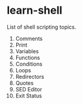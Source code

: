 # learn-shell
List of shell scripting  topics.

1. Comments
2. Print
3. Variables
4. Functions
5. Conditions
6. Loops
7. Redirectors
8. Quotes
9. SED Editor
10. Exit Status
